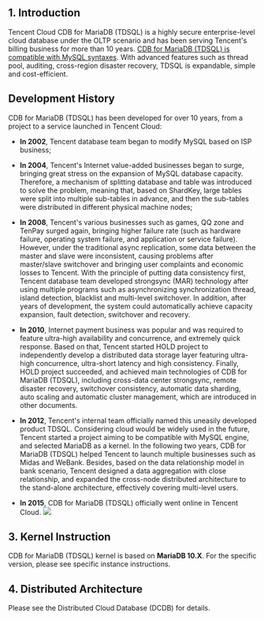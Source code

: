 ## 1. Introduction
Tencent Cloud CDB for MariaDB (TDSQL) is a highly secure enterprise-level cloud database under the OLTP scenario and has been serving Tencent's billing business for more than 10 years. [CDB for MariaDB (TDSQL) is compatible with MySQL syntaxes](https://www.qcloud.com/document/product/237/6988). With advanced features such as thread pool, auditing, cross-region disaster recovery, TDSQL is expandable, simple and cost-efficient.

## Development History

CDB for MariaDB (TDSQL) has been developed for over 10 years, from a project to a service launched in Tencent Cloud:

- **In 2002**, Tencent database team began to modify MySQL based on ISP business;

- **In 2004**, Tencent's Internet value-added businesses began to surge, bringing great stress on the expansion of MySQL database capacity. Therefore, a mechanism of splitting database and table was introduced to solve the problem, meaning that, based on ShardKey, large tables were split into multiple sub-tables in advance, and then the sub-tables were distributed in different physical machine nodes; 

- **In 2008**, Tencent's various businesses such as games, QQ zone and TenPay surged again, bringing higher failure rate (such as hardware failure, operating system failure, and application or service failure). However, under the traditional async replication, some data between the master and slave were inconsistent, causing problems after master/slave switchover and bringing user complaints and economic losses to Tencent. With the principle of putting data consistency first, Tencent database team developed strongsync (MAR) technology after using multiple programs such as asynchronizing synchronization thread, island detection, blacklist and multi-level switchover. In addition, after years of development, the system could automatically achieve capacity expansion, fault detection, switchover and recovery.

-  **In 2010**, Internet payment business was popular and was required to feature ultra-high availability and concurrence, and extremely quick response. Based on that, Tencent started HOLD project to independently develop a distributed data storage layer featuring ultra-high concurrence, ultra-short latency and high consistency. Finally, HOLD project succeeded, and achieved main technologies of CDB for MariaDB (TDSQL), including cross-data center strongsync, remote disaster recovery, switchover consistency, automatic data sharding, auto scaling and automatic cluster management, which are introduced in other documents.

-   **In 2012**, Tencent's internal team officially named this uneasily developed product TDSQL. Considering cloud would be widely used in the future, Tencent started a project aiming to be compatible with MySQL engine, and selected MariaDB as a kernel. In the following two years, CDB for MariaDB (TDSQL) helped Tencent to launch multiple businesses such as Midas and WeBank. Besides, based on the data relationship model in bank scenario, Tencent designed a data aggregation with close relationship, and expanded the cross-node distributed architecture to the stand-alone architecture, effectively covering multi-level users.

-   **In 2015**, CDB for MariaDB (TDSQL) officially went online in Tencent Cloud.
![](//mccdn.qcloud.com/static/img/dc286f4282a5d487955ed89cef93ba69/image.png)

## 3. Kernel Instruction
CDB for MariaDB (TDSQL) kernel is based on **MariaDB 10.X**. For the specific version, please see specific instance instructions.

## 4. Distributed Architecture
Please see the Distributed Cloud Database (DCDB) for details.
